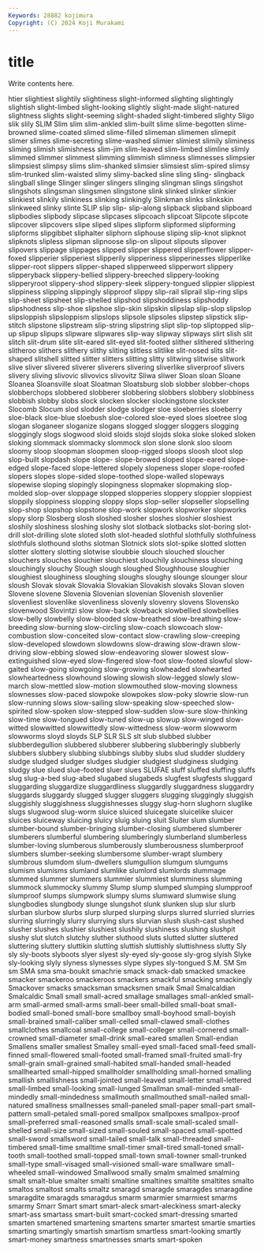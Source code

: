 ```yaml
---
Keywords: 28882 kojimura
Copyright: (C) 2024 Koji Murakami
---
```


# title

Write contents here.



htier slightiest slightily slightiness slight-informed slighting slightingly slightish slight-limbed slight-looking
slightly slight-made slight-natured slightness slights slight-seeming slight-shaded slight-timbered slighty Sligo
slik slily SLIM Slim slim slim-ankled slim-built slime slime-begotten slime-browned
slime-coated slimed slime-filled slimeman slimemen slimepit slimer slimes slime-secreting slime-washed
slimier slimiest slimily sliminess sliming slimish slimishness slim-jim slim-leaved slim-limbed
slimline slimly slimmed slimmer slimmest slimming slimmish slimness slimnesses slimpsier
slimpsiest slimpsy slims slim-shanked slimsier slimsiest slim-spired slimsy slim-trunked slim-waisted
slimy slimy-backed sline sling sling- slingback slingball slinge Slinger slinger
slingers slinging slingman slings slingshot slingshots slingsman slingsmen slingstone slink
slinked slinker slinkier slinkiest slinkily slinkiness slinking slinkingly Slinkman slinks
slinkskin slinkweed slinky slinte SLIP slip slip- slip-along slipback slipband
slipboard slipbodies slipbody slipcase slipcases slipcoach slipcoat Slipcote slipcote slipcover
slipcovers slipe sliped slipes slipform slipformed slipforming slipforms slipgibbet sliphalter
sliphorn sliphouse sliping slip-knot slipknot slipknots slipless slipman slipnoose slip-on
slipout slipouts slipover slipovers slippage slippages slipped slipper slippered slipperflower
slipper-foxed slipperier slipperiest slipperily slipperiness slipperinesses slipperlike slipper-root slippers slipper-shaped
slipperweed slipperwort slippery slipperyback slippery-bellied slippery-breeched slippery-looking slipperyroot slippery-shod slippery-sleek
slippery-tongued slippier slippiest slippiness slipping slippingly slipproof slippy slip-rail sliprail
slip-ring slips slip-sheet slipsheet slip-shelled slipshod slipshoddiness slipshoddy slipshodness slip-shoe
slipshoe slip-skin slipskin slipslap slip-slop slipslop slipsloppish slipsloppism slipslops slipsole
slipsoles slipstep slipstick slip-stitch slipstone slipstream slip-string slipstring slipt slip-top
sliptopped slip-up slipup slipups slipware slipwares slip-way slipway slipways slirt
slish slit slitch slit-drum slite slit-eared slit-eyed slit-footed slither slithered
slithering slitheroo slithers slithery slithy sliting slitless slitlike slit-nosed slits
slit-shaped slitshell slitted slitter slitters slitting slitty slitwing slitwise slitwork
slive sliver slivered sliverer sliverers slivering sliverlike sliverproof slivers slivery
sliving slivovic slivovics slivovitz Sliwa sliwer Sloan sloan Sloane Sloanea
Sloansville sloat Sloatman Sloatsburg slob slobber slobber-chops slobberchops slobbered slobberer
slobbering slobbers slobbery slobbiness slobbish slobby slobs slock slocken slocker
slockingstone slockster Slocomb Slocum slod slodder slodge slodger sloe sloeberries
sloeberry sloe-black sloe-blue sloebush sloe-colored sloe-eyed sloes sloetree slog slogan
sloganeer sloganize slogans slogged slogger sloggers slogging sloggingly slogs slogwood
sloid sloids slojd slojds sloka sloke sloked sloken sloking slommack
slommacky slommock slon slone slonk sloo sloom sloomy sloop sloopman
sloopmen sloop-rigged sloops sloosh sloot slop slop-built slopdash slope slope-
slope-browed sloped slope-eared slope-edged slope-faced slope-lettered slopely slopeness sloper slope-roofed
slopers slopes slope-sided slope-toothed slope-walled slopeways slopewise sloping slopingly slopingness
slopmaker slopmaking slop-molded slop-over sloppage slopped slopperies sloppery sloppier sloppiest
sloppily sloppiness slopping sloppy slops slop-seller slopseller slopselling slop-shop slopshop
slopstone slop-work slopwork slopworker slopworks slopy slorp Slosberg slosh sloshed
slosher sloshes sloshier sloshiest sloshily sloshiness sloshing sloshy slot slotback
slotbacks slot-boring slot-drill slot-drilling slote sloted sloth slot-headed slothful slothfully
slothfulness slothfuls slothound sloths slotman Slotnick slots slot-spike slotted slotten
slotter slottery slotting slotwise sloubbie slouch slouched sloucher slouchers slouches
slouchier slouchiest slouchily slouchiness slouching slouchingly slouchy Slough slough sloughed
Sloughhouse sloughier sloughiest sloughiness sloughing sloughs sloughy slounge slounger slour
sloush Slovak slovak Slovakia Slovakian Slovakish slovaks Slovan sloven Slovene
slovene Slovenia Slovenian slovenian Slovenish slovenlier slovenliest slovenlike slovenliness slovenly
slovenry slovens Slovensko slovenwood Slovintzi slow slow-back slowback slowbellied slowbellies
slow-belly slowbelly slow-blooded slow-breathed slow-breathing slow-breeding slow-burning slow-circling slow-coach slowcoach
slow-combustion slow-conceited slow-contact slow-crawling slow-creeping slow-developed slowdown slowdowns slow-drawing slow-drawn
slow-driving slow-ebbing slowed slow-endeavoring slower slowest slow-extinguished slow-eyed slow-fingered slow-foot
slow-footed slowful slow-gaited slow-going slowgoing slow-growing slowheaded slowhearted slowheartedness slowhound
slowing slowish slow-legged slowly slow-march slow-mettled slow-motion slowmouthed slow-moving slowness
slownesses slow-paced slowpoke slowpokes slow-poky slowrie slow-run slow-running slows slow-sailing
slow-speaking slow-speeched slow-spirited slow-spoken slow-stepped slow-sudden slow-sure slow-thinking slow-time slow-tongued
slow-tuned slow-up slowup slow-winged slow-witted slowwitted slowwittedly slow-wittedness slow-worm slowworm
slowworms sloyd sloyds SLP SLR SLS slt slub slubbed slubber
slubberdegullion slubbered slubberer slubbering slubberingly slubberly slubbers slubbery slubbing slubbings
slubby slubs slud sludder sluddery sludge sludged sludger sludges sludgier
sludgiest sludginess sludging sludgy slue slued slue-footed sluer slues SLUFAE
sluff sluffed sluffing sluffs slug slug-a-bed slug-abed slugabed slugabeds slugfest
slugfests sluggard sluggarding sluggardize sluggardliness sluggardly sluggardness sluggardry sluggards sluggardy
slugged slugger sluggers slugging sluggingly sluggish sluggishly sluggishness sluggishnesses sluggy
slug-horn slughorn sluglike slugs slugwood slug-worm sluice sluiced sluicegate sluicelike
sluicer sluices sluiceway sluicing sluicy sluig sluing sluit Sluiter slum
slumber slumber-bound slumber-bringing slumber-closing slumbered slumberer slumberers slumberful slumbering slumberingly
slumberland slumberless slumber-loving slumberous slumberously slumberousness slumberproof slumbers slumber-seeking slumbersome
slumber-wrapt slumbery slumbrous slumdom slum-dwellers slumgullion slumgum slumgums slumism slumisms
slumland slumlike slumlord slumlords slummage slummed slummer slummers slummier slummiest
slumminess slumming slummock slummocky slummy Slump slump slumped slumping slumpproof
slumproof slumps slumpwork slumpy slums slumward slumwise slung slungbodies slungbody
slunge slungshot slunk slunken slup slur slurb slurban slurbow slurbs
slurp slurped slurping slurps slurred slurried slurries slurring slurringly slurry
slurrying slurs slurvian slush slush-cast slushed slusher slushes slushier slushiest
slushily slushiness slushing slushpit slushy slut slutch slutchy sluther sluthood
sluts slutted slutter sluttered sluttering sluttery sluttikin slutting sluttish sluttishly
sluttishness slutty Sly sly sly-boots slyboots slyer slyest sly-eyed sly-goose
sly-grog slyish Slyke sly-looking slyly slyness slynesses slype slypes sly-tongued
S.M. SM Sm sm SMA sma sma-boukit smachrie smack smack-dab
smacked smackee smacker smackeroo smackeroos smackers smackful smacking smackingly Smackover
smacks smacksman smacksmen smaik Smail Smalcaldian Smalcaldic Small small small-acred
smallage smallages small-ankled small-arm small-armed small-arms small-beer small-billed small-boat small-bodied
small-boned small-bore smallboy small-boyhood small-boyish small-brained small-caliber small-celled small-clawed small-clothes
smallclothes smallcoal small-college small-colleger small-cornered small-crowned small-diameter small-drink small-eared smallen
Small-endian Smallens smaller smallest Smalley small-eyed small-faced small-feed small-finned small-flowered
small-footed small-framed small-fruited small-fry small-grain small-grained small-habited small-handed small-headed smallhearted
small-hipped smallholder smallholding small-horned smalling smallish smallishness small-jointed small-leaved small-letter
small-lettered small-limbed small-looking small-lunged Smallman small-minded small-mindedly small-mindedness smallmouth smallmouthed
small-nailed small-natured smallness smallnesses small-paneled small-paper small-part small-pattern small-petaled small-pored
smallpox smallpoxes smallpox-proof small-preferred small-reasoned smalls small-scale small-scaled small-shelled small-size
small-sized small-souled small-spaced small-spotted small-sword smallsword small-tailed small-talk small-threaded small-timbered
small-time smalltime small-timer small-tired small-toned small-tooth small-toothed small-topped small-town small-towner
small-trunked small-type small-visaged small-visioned small-ware smallware small-wheeled small-windowed Smallwood smally
smalm smalmed smalming smalt smalt-blue smalter smalti smaltine smaltines smaltite
smaltites smalto smaltos smaltost smalts smaltz smaragd smaragde smaragdes smaragdine
smaragdite smaragds smaragdus smarm smarmier smarmiest smarms smarmy Smarr Smart
smart smart-aleck smart-aleckiness smart-alecky smart-ass smartass smart-built smart-cocked smart-dressing smarted
smarten smartened smartening smartens smarter smartest smartie smarties smarting smartingly
smartish smartism smartless smart-looking smartly smart-money smartness smartnesses smarts smart-spoken
